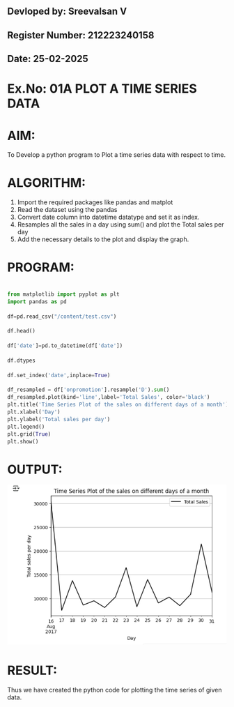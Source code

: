 ## Devloped by: Sreevalsan V
## Register Number: 212223240158
##  Date: 25-02-2025

# Ex.No: 01A PLOT A TIME SERIES DATA


# AIM:
To Develop a python program to Plot a time series data with respect to time.

# ALGORITHM:
1. Import the required packages like pandas and matplot
2. Read the dataset using the pandas
3. Convert date column into datetime datatype and set it as index.
4. Resamples all the sales in a day using sum() and plot the Total sales per day
5. Add the necessary details to the plot and display the graph.

# PROGRAM:
```py

from matplotlib import pyplot as plt
import pandas as pd

df=pd.read_csv("/content/test.csv")

df.head()

df['date']=pd.to_datetime(df['date'])

df.dtypes

df.set_index('date',inplace=True)

df_resampled = df['onpromotion'].resample('D').sum()
df_resampled.plot(kind='line',label='Total Sales', color='black')
plt.title('Time Series Plot of the sales on different days of a month')
plt.xlabel('Day')
plt.ylabel('Total sales per day')
plt.legend()
plt.grid(True)
plt.show()
```

# OUTPUT:

![alt text](image.png)

# RESULT:
Thus we have created the python code for plotting the time series of given data.
